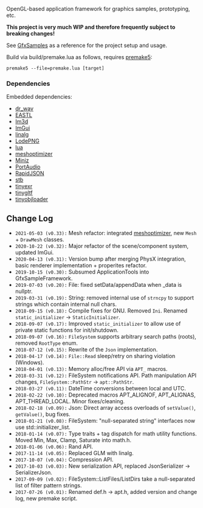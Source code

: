 OpenGL-based application framework for graphics samples, prototyping, etc.

**This project is very much WIP and therefore frequently subject to breaking changes!**

See [GfxSamples](https://github.com/john-chapman/GfxSamples) as a reference for the project setup and usage.

Build via build/premake.lua as follows, requires [premake5](https://premake.github.io/):

```
premake5 --file=premake.lua [target]
```

### Dependencies

Embedded dependencies:
- [dr_wav](https://github.com/mackron/dr_libs)
- [EASTL](https://github.com/electronicarts/EASTL)
- [Im3d](https://github.com/john-chapman/im3d/)
- [ImGui](https://github.com/ocornut/imgui)
- [linalg](https://github.com/john-chapman/linalg)
- [LodePNG](http://lodev.org/lodepng/)
- [lua](https://www.lua.org)
- [meshoptimizer](https://github.com/zeux/meshoptimizer)
- [Miniz](https://github.com/richgel999/miniz)
- [PortAudio](http://www.portaudio.com/)
- [RapidJSON](http://rapidjson.org/)
- [stb](https://github.com/nothings/stb)
- [tinyexr](https://github.com/syoyo/tinyexr)
- [tinygltf](https://github.com/syoyo/tinygltf)
- [tinyobjloader](https://github.com/syoyo/tinyobjloader)

## Change Log ##
- `2021-05-03 (v0.33):` Mesh refactor: integrated [meshoptimizer](https://github.com/zeux/meshoptimizer), new `Mesh` + `DrawMesh` classes.
- `2020-10-22 (v0.32):` Major refactor of the scene/component system, updated ImGui.
- `2020-04-13 (v0.31):` Version bump after merging PhysX integration, basic renderer implementation + properites refactor.
- `2019-10-15 (v0.30):` Subsumed ApplicationTools into GfxSampleFramework.
- `2019-07-03 (v0.20):` File: fixed setData/appendData when _data is nullptr.
- `2019-03-31 (v0.19):` String: removed internal use of `strncpy` to support strings which contain internal null chars.
- `2018-09-15 (v0.18):` Compile fixes for GNU. Removed `Ini`. Renamed `static_initializer` -> `StaticInitializer`.
- `2018-09-07 (v0.17):` Improved `static_initializer` to allow use of private static functions for init/shutdown.
- `2018-09-07 (v0.16):` `FileSystem` supports arbitrary search paths (roots), removed `RootType` enum.
- `2018-07-12 (v0.15):` Rewrite of the `Json` implementation.
- `2018-04-17 (v0.14):` `File::Read` sleep/retry on sharing violation (Windows).
- `2018-04-01 (v0.13):` Memory alloc/free API via `APT_` macros.
- `2018-03-31 (v0.12):` FileSystem notifications API. Path manipulation API changes, `FileSystem::PathStr` -> `apt::PathStr`.
- `2018-03-27 (v0.11):` DateTime conversions between local and UTC.
- `2018-02-22 (v0.10):` Deprecated macros APT_ALIGNOF, APT_ALIGNAS, APT_THREAD_LOCAL. Minor fixes/cleaning.
- `2018-02-18 (v0.09):` Json: Direct array access overloads of `setValue()`, `getValue()`, bug fixes.
- `2018-01-21 (v0.08):` FileSystem: "null-separated string" interfaces now use std::initializer_list.
- `2018-01-14 (v0.07):` Type traits + tag dispatch for math utility functions. Moved Min, Max, Clamp, Saturate into math.h.
- `2018-01-06 (v0.06):` Rand API.
- `2017-11-14 (v0.05):` Replaced GLM with linalg.
- `2017-10-07 (v0.04):` Compression API.
- `2017-10-03 (v0.03):` New serialization API, replaced JsonSerializer -> SerializerJson.
- `2017-09-09 (v0.02):` FileSystem::ListFiles/ListDirs take a null-separated list of filter pattern strings.
- `2017-07-26 (v0.01):` Renamed def.h -> apt.h, added version and change log, new premake script.
